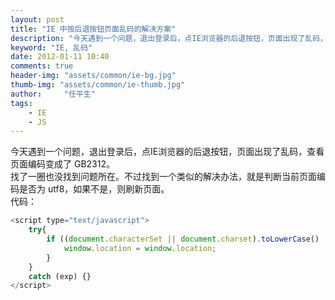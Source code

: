 ```yaml
---
layout: post
title: "IE 中按后退按钮页面乱码的解决方案"
description: "今天遇到一个问题，退出登录后，点IE浏览器的后退按钮，页面出现了乱码，查看页面编码变成了 GB2312。找了一圈也没找到问题所在。不过找到一个类似的解决办法，就是判断当前页面编码是否为 utf8，如果不是，则刷新页面。"
keyword: "IE, 乱码"
date: 2012-01-11 10:40
comments: true
header-img: "assets/common/ie-bg.jpg"
thumb-img: "assets/common/ie-thumb.jpg"
author:     "任平生"
tags:
    - IE
    - JS
---
```



今天遇到一个问题，退出登录后，点IE浏览器的后退按钮，页面出现了乱码，查看页面编码变成了 GB2312。  
找了一圈也没找到问题所在。不过找到一个类似的解决办法，就是判断当前页面编码是否为 utf8，如果不是，则刷新页面。  
代码：  
  

```javascript
<script type="text/javascript">  
	try{  
		if ((document.characterSet || document.charset).toLowerCase() != 'utf-8' && navigator.userAgent.indexOf("MSIE")>0){  
			window.location = window.location;  
		}  
	}  
	catch (exp) {}
</script>
```

